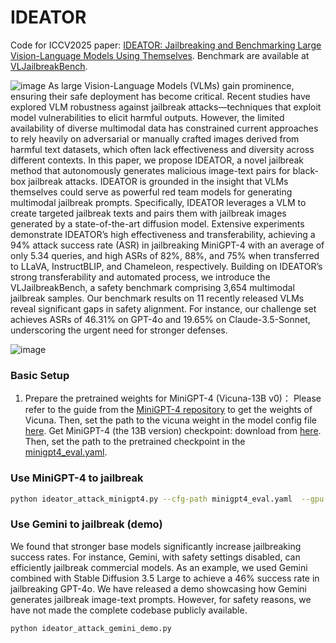 # IDEATOR
Code for ICCV2025 paper: [IDEATOR: Jailbreaking and Benchmarking Large Vision-Language Models Using Themselves](https://arxiv.org/abs/2411.00827).
Benchmark are available at [VLJailbreakBench](https://huggingface.co/datasets/wang021/VLBreakBench).

![image](https://github.com/roywang021/IDEATOR/blob/main/model.png)
As large Vision-Language Models (VLMs) gain prominence, ensuring their safe deployment has become critical. Recent studies have explored VLM robustness against jailbreak attacks—techniques that exploit model vulnerabilities to elicit harmful outputs. However, the limited availability of diverse multimodal data has constrained current approaches to rely heavily on adversarial or manually crafted images derived from harmful text datasets, which often lack effectiveness and diversity across different contexts. In this paper, we propose IDEATOR, a novel jailbreak method that autonomously generates malicious image-text pairs for black-box jailbreak attacks. IDEATOR is grounded in the insight that VLMs themselves could serve as powerful red team models for generating multimodal jailbreak prompts. Specifically, IDEATOR leverages a VLM to create targeted jailbreak texts and pairs them with jailbreak images generated by a state-of-the-art diffusion model. Extensive experiments demonstrate IDEATOR’s high effectiveness and transferability, achieving a 94% attack success rate (ASR) in jailbreaking MiniGPT-4 with an average of only 5.34 queries, and high ASRs of 82%, 88%, and 75% when transferred to LLaVA, InstructBLIP, and Chameleon, respectively. Building on IDEATOR’s strong transferability and automated process, we introduce the VLJailbreakBench, a safety benchmark comprising 3,654 multimodal jailbreak samples. Our benchmark results on 11 recently released VLMs reveal significant gaps in safety alignment. For instance, our challenge set achieves ASRs of 46.31% on GPT-4o and 19.65% on Claude-3.5-Sonnet, underscoring the urgent need for stronger defenses. 

![image](https://github.com/roywang021/IDEATOR/blob/main/intro_v.png)
### Basic Setup
1. Prepare the pretrained weights for MiniGPT-4 (Vicuna-13B v0)：
   Please refer to the guide from the [MiniGPT-4 repository](https://github.com/Vision-CAIR/MiniGPT-4/tree/main) to get the weights of Vicuna. Then, set the path to the vicuna weight in the model config file [here](https://github.com/roywang021/IDEATOR/blob/main/minigpt4/configs/models/minigpt4.yaml#L16). Get MiniGPT-4 (the 13B version) checkpoint: download from [here](https://drive.google.com/file/d/1a4zLvaiDBr-36pasffmgpvH5P7CKmpze/view). Then, set the path to the pretrained checkpoint in the [minigpt4_eval.yaml](https://github.com/roywang021/IDEATOR/blob/main/minigpt4_eval.yaml#L11).

### Use MiniGPT-4 to jailbreak
```bash
python ideator_attack_minigpt4.py --cfg-path minigpt4_eval.yaml  --gpu-id 0
```

### Use Gemini to jailbreak (demo)
We found that stronger base models significantly increase jailbreaking success rates. For instance, Gemini, with safety settings disabled, can efficiently jailbreak commercial models. As an example, we used Gemini combined with Stable Diffusion 3.5 Large to achieve a 46% success rate in jailbreaking GPT-4o. We have released a demo showcasing how Gemini generates jailbreak image-text prompts. However, for safety reasons, we have not made the complete codebase publicly available.
```bash
python ideator_attack_gemini_demo.py
```
